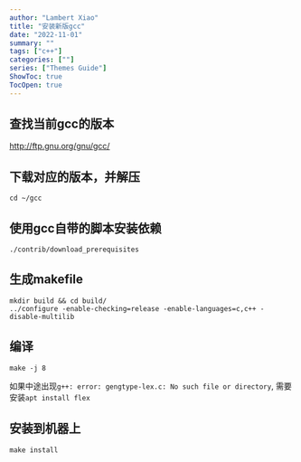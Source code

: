```yaml
---
author: "Lambert Xiao"
title: "安装新版gcc"
date: "2022-11-01"
summary: ""
tags: ["c++"]
categories: [""]
series: ["Themes Guide"]
ShowToc: true
TocOpen: true
---
```


## 查找当前gcc的版本

http://ftp.gnu.org/gnu/gcc/

## 下载对应的版本，并解压

```
cd ~/gcc
```

## 使用gcc自带的脚本安装依赖

```
./contrib/download_prerequisites
```

## 生成makefile

```
mkdir build && cd build/
../configure -enable-checking=release -enable-languages=c,c++ -disable-multilib
```

## 编译

```
make -j 8 
```

如果中途出现`g++: error: gengtype-lex.c: No such file or directory`, 需要安装`apt install flex`

## 安装到机器上

```
make install
```
